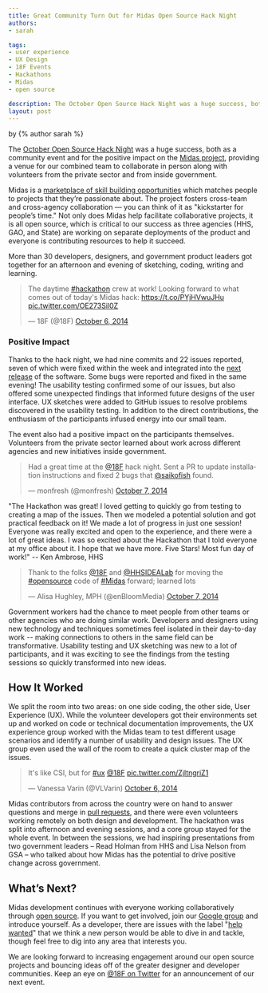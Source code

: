 ```yaml
---
title: Great Community Turn Out for Midas Open Source Hack Night
authors:
- sarah

tags:
- user experience
- UX Design
- 18F Events
- Hackathons
- Midas
- open source

description: The October Open Source Hack Night was a huge success, both as a community event and for the positive impact on the Midas project.
layout: post
---
```


<p class="authors">
by {% author sarah %}
</p>

The [October Open Source Hack Night](https://18f.gsa.gov/2014/10/01/open-source-hack-series-midas) was a huge success, both as a community event and for the positive impact on the [Midas project](https://github.com/18F/midas), providing a venue for our combined team to collaborate in person along with volunteers from the private sector and from inside government.  <!-- more -->

Midas is a [marketplace of skill building opportunities](https://18f.gsa.gov/2014/07/16/midas-a-marketplace-for-innovation-in-government/) which matches people to projects that they’re passionate about. The project fosters cross-team and cross-agency collaboration — you can think of it as "kickstarter for people’s time." Not only does Midas help facilitate collaborative projects, it is all open source, which is critical to our success as three agencies (HHS, GAO, and State) are working on separate deployments of the product and everyone is contributing resources to help it succeed.

More than 30 developers, designers, and government product leaders got together for an afternoon and evening of sketching, coding, writing and learning.

<blockquote class="twitter-tweet" lang="en"><p>The daytime <a href="https://twitter.com/hashtag/hackathon?src=hash">#hackathon</a> crew at work! Looking forward to what comes out of today&#39;s Midas hack: <a href="https://t.co/PYjHVwuJHu">https://t.co/PYjHVwuJHu</a> <a href="http://t.co/OE273Sil0Z">pic.twitter.com/OE273Sil0Z</a></p>&mdash; 18F (@18F) <a href="https://twitter.com/18F/status/519227871311953920">October 6, 2014</a></blockquote>
<script async src="//platform.twitter.com/widgets.js" charset="utf-8"></script>

### Positive Impact

Thanks to the hack night, we had nine commits and 22 issues reported, seven of which were fixed within the week and integrated into the [next release](https://github.com/18F/midas/releases/tag/0.0.18) of the software.  Some bugs were reported and fixed in the same evening!  The usability testing confirmed some of our issues, but also offered some unexpected findings that informed future designs of the user interface.  UX sketches were added to GitHub issues to resolve problems discovered in the usability testing.  In addition to the direct contributions, the enthusiasm of the participants infused energy into our small team.

The event also had a positive impact on the participants themselves.  Volunteers from the private sector learned about work across different agencies and new initiatives inside government.

<blockquote class="twitter-tweet" lang="en"><p>Had a great time at the <a
href="https://twitter.com/18F">@18F</a> hack night. Sent a PR to update
installation instructions and fixed 2 bugs that <a
href="https://twitter.com/saikofish">@saikofish</a> found.</p>&mdash;
monfresh (@monfresh) <a
href="https://twitter.com/monfresh/status/519297925965684736">October 7,
2014</a></blockquote>
<script async src="//platform.twitter.com/widgets.js"
charset="utf-8"></script>

"The Hackathon was great!  I loved getting to quickly go from testing to creating a map of the issues.  Then we modeled a potential solution and got practical feedback on it!  We made a lot of progress in just one session!  Everyone was really excited and open to the experience, and there were a lot of great ideas.  I was so excited about the Hackathon that I told everyone at my office about it.  I hope that we have more.  Five Stars! Most fun day of work!" -- Ken Ambrose, HHS

<blockquote class="twitter-tweet" lang="en"><p>Thank to the folks <a href="https://twitter.com/18F">@18F</a> and <a href="https://twitter.com/HHSIDEALab">@HHSIDEALab</a> for moving the <a href="https://twitter.com/hashtag/opensource?src=hash">#opensource</a> code of <a href="https://twitter.com/hashtag/Midas?src=hash">#Midas</a> forward; learned lots</p>&mdash; Alisa Hughley, MPH (@enBloomMedia) <a href="https://twitter.com/enBloomMedia/status/519288750640480256">October 7, 2014</a></blockquote>
<script async src="//platform.twitter.com/widgets.js" charset="utf-8"></script>

Government workers had the chance to meet people from other teams or other agencies who are doing similar work. Developers and designers using new technology and techniques sometimes feel isolated in their day-to-day work -- making connections to others in the same field can be transformative.  Usability testing and UX sketching was new to a lot of participants, and it was exciting to see the findings from the testing sessions so quickly transformed into new ideas.

## How It Worked

We split the room into two areas: on one side coding, the other side, User Experience (UX). While the volunteer developers got their environments set up and worked on code or technical documentation improvements,  the UX experience group worked with the Midas team to test different usage scenarios and identify a number of usability and design issues.  The UX group even used the wall of the room to create a quick cluster map of the issues.

<blockquote class="twitter-tweet" lang="en"><p>It&#39;s like CSI, but for <a href="https://twitter.com/hashtag/ux?src=hash">#ux</a> <a href="https://twitter.com/18F">@18F</a> <a href="http://t.co/ZjltngriZ1">pic.twitter.com/ZjltngriZ1</a></p>&mdash; Vanessa Varin (@VLVarin) <a href="https://twitter.com/VLVarin/status/519229900516233216">October 6, 2014</a></blockquote>
<script async src="//platform.twitter.com/widgets.js" charset="utf-8"></script>

Midas contributors from across the country were on hand to answer questions and merge in [pull requests](http://oss-watch.ac.uk/resources/pullrequest), and there were even volunteers working remotely on both design and development. The hackathon was split into afternoon and evening sessions, and a core group stayed for the whole event. In between the sessions, we had inspiring presentations from two government leaders – Read Holman from HHS and Lisa Nelson from GSA – who talked about how Midas has the potential to drive positive change across government.

## What’s Next?

Midas development continues with everyone working collaboratively through [open source](https://github.com/18F/midas).  If you want to get involved, join our [Google group](https://groups.google.com/forum/#!forum/midascrowd) and introduce yourself.  As a developer, there are issues with the label "[help wanted](https://github.com/18F/midas/labels/help%20wanted)" that we think a new person would be able to dive in and tackle, though feel free to dig into any area that interests you.

We are looking forward to increasing engagement around our open source projects and bouncing ideas off of the greater designer and developer communities. Keep an eye on [@18F on Twitter](https://twitter.com/18F) for an announcement of our next event.

